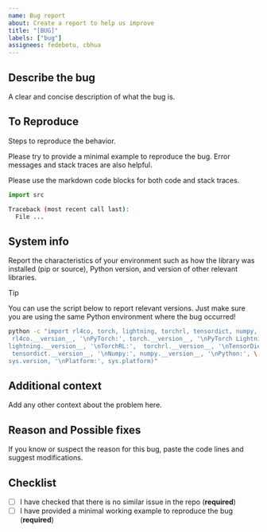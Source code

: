 ```yaml
---
name: Bug report
about: Create a report to help us improve
title: "[BUG]"
labels: ["bug"]
assignees: fedebotu, cbhua
---
```


## Describe the bug

A clear and concise description of what the bug is. 

## To Reproduce

Steps to reproduce the behavior.

Please try to provide a minimal example to reproduce the bug. Error messages and stack traces are also helpful.

Please use the markdown code blocks for both code and stack traces.

```python
import src
```

```bash
Traceback (most recent call last):
  File ... 
```

## System info

Report the characteristics of your environment such as how the library was installed (pip or source), Python version, and version of other relevant libraries.

> [!TIP] 
> You can use the script below to report relevant versions. Just make sure you are using the same Python environment where the bug occurred!

```bash
python -c "import rl4co, torch, lightning, torchrl, tensordict, numpy, sys; print('RL4CO:', \
 rl4co.__version__, '\nPyTorch:', torch.__version__, '\nPyTorch Lightning:', \
lightning.__version__, '\nTorchRL:',  torchrl.__version__, '\nTensorDict:',\
 tensordict.__version__, '\nNumpy:', numpy.__version__, '\nPython:', \
sys.version, '\nPlatform:', sys.platform)"
```

## Additional context

Add any other context about the problem here.


## Reason and Possible fixes

If you know or suspect the reason for this bug, paste the code lines and suggest modifications.

## Checklist

- [ ] I have checked that there is no similar issue in the repo (**required**)
- [ ] I have provided a minimal working example to reproduce the bug (**required**)
